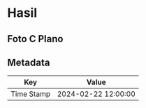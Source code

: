 # Hasil

## Foto C Plano


## Metadata

| Key        | Value               |
| ---------- | ------------------- |
| Time Stamp | 2024-02-22 12:00:00 |



